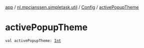 [app](../../index.md) / [nl.mpcjanssen.simpletask.util](../index.md) / [Config](index.md) / [activePopupTheme](.)

# activePopupTheme

`val activePopupTheme: `[`Int`](https://kotlinlang.org/api/latest/jvm/stdlib/kotlin/-int/index.html)